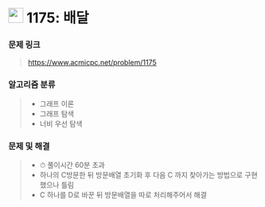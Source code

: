 # <img src="https://d2gd6pc034wcta.cloudfront.net/tier/15.svg" width="30">  1175: 배달

### 문제 링크

> https://www.acmicpc.net/problem/1175



### 알고리즘 분류

>- 그래프 이론
>- 그래프 탐색
>- 너비 우선 탐색



### 문제 및 해결

>- ⏱ 풀이시간 60분 초과
>- 하나의 C방문한 뒤 방문배열 초기화 후 다음 C 까지 찾아가는 방법으로 구현했으나 틀림
>- C 하나를 D로 바꾼 뒤 방문배열을 따로 처리해주어서 해결

